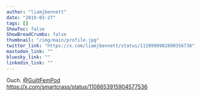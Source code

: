 ```yaml
---
author: "liamjbennett"
date: "2019-03-27"
tags: []
ShowToc: false
ShowBreadCrumbs: false
thumbnail: "/img/main/profile.jpg"
twitter_link: "https://x.com/liamjbennett/status/1110990982890356736"
mastodon_link: ""
bluesky_link: ""
linkedin_link: ""
---
```


Ouch.  [@GuiltFemPod](https://x.com/GuiltFemPod) https://x.com/smartcrass/status/1108653915904577536

